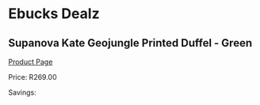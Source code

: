 
# Ebucks Dealz
## Supanova Kate Geojungle Printed Duffel - Green
[Product Page](https://www.ebucks.com/web/shop/productSelected.do?prodId=1218073990&catId=1218007340)

Price: R269.00

Savings: 


	